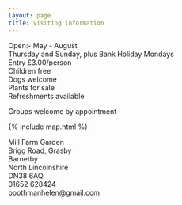 ```yaml
---
layout: page
title: Visiting information
---
```


Open:- May - August<br/>
Thursday and Sunday, plus Bank Holiday Mondays<br/>
Entry £3.00/person<br/>
Children free<br/>
Dogs welcome<br/>
Plants for sale<br/>
Refreshments available

Groups welcome by appointment

{% include map.html %}

Mill Farm Garden<br/>
Brigg Road, Grasby<br/>
Barnetby<br/>
North Lincolnshire<br/>
DN38 6AQ<br/>
01652 628424<br/>
boothmanhelen@gmail.com
